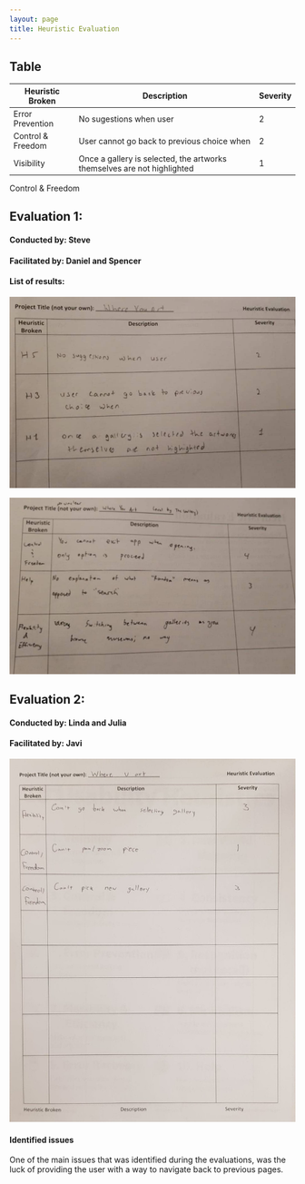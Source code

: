```yaml
---
layout: page
title: Heuristic Evaluation
---
```


## Table

Heuristic Broken | Description | Severity
-----------------|-------------|------------
Error Prevention | No sugestions when user | 2
Control & Freedom | User cannot go back to previous choice when | 2
Visibility | Once a gallery is selected, the artworks themselves are not highlighted | 1
Control & Freedom


## Evaluation 1:
#### Conducted by: Steve
#### Facilitated by: Daniel and Spencer

#### List of results:

![evaluation 1](img/heuristic_eval/HE1.jpg)

![evaluation 2](img/heuristic_eval/HE2.jpg)


## Evaluation 2:
#### Conducted by: Linda and Julia
#### Facilitated by: Javi

![evaluation_3](img/heuristic_eval/heuristic_eval_3.jpg)



#### Identified issues
One of the main issues that was identified during the evaluations, was the luck of providing the user 
with a way to navigate back to previous pages.



